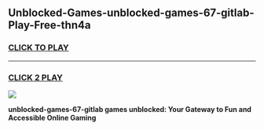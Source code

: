 
## Unblocked-Games-unblocked-games-67-gitlab-Play-Free-thn4a
<h3>
<a href="https://premium76.site?title=unblocked-games-67-gitlab&ref=23A">CLICK TO PLAY</a></h3>
<hr>

<h3>
<a href="https://premium76.site?title=unblocked-games-67-gitlab&ref=23A">CLICK 2 PLAY</a>
  
</h3>

<a href="https://premium76.site?title=unblocked-games-67-gitlab&ref=23A"><img src="https://clearcache.store/games.png"></a>


**unblocked-games-67-gitlab games unblocked: Your Gateway to Fun and Accessible Online Gaming**
